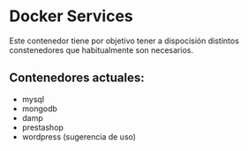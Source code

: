 # Docker Services

Este contenedor tiene por objetivo tener a dispocisión
distintos constenedores que habitualmente son necesarios.

## Contenedores actuales:

* mysql
* mongodb
* damp
* prestashop
* wordpress (sugerencia de uso)
